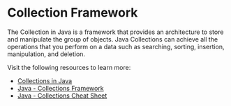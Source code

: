 # Collection Framework

The Collection in Java is a framework that provides an architecture to store and manipulate the group of objects. Java Collections can achieve all the operations that you perform on a data such as searching, sorting, insertion, manipulation, and deletion.

Visit the following resources to learn more:

- [Collections in Java](https://www.javatpoint.com/collections-in-java)
- [Java - Collections Framework](https://www.tutorialspoint.com/java/java_collections.htm)
- [Java - Collections Cheat Sheet](https://www.jrebel.com/blog/java-collections-cheat-sheet)
